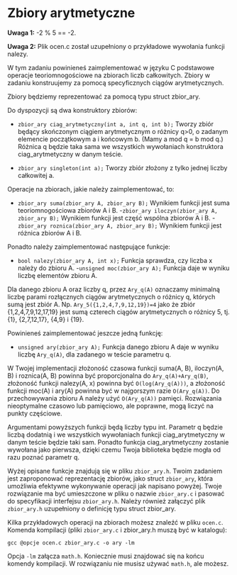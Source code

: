 # Zbiory arytmetyczne

**Uwaga 1:** -2 % 5 == -2.

**Uwaga 2:** Plik ocen.c został uzupełniony o przykładowe wywołania funkcji nalezy.

W tym zadaniu powinieneś zaimplementować w języku C podstawowe operacje teoriomnogościowe na zbiorach liczb całkowitych. Zbiory w zadaniu konstruujemy za pomocą specyficznych ciągów arytmetycznych.

Zbiory będziemy reprezentować za pomocą typu struct zbior_ary.

Do dyspozycji są dwa konstruktory zbiorów:

- `zbior_ary ciag_arytmetyczny(int a, int q, int b);`
Tworzy zbiór będący skończonym ciągiem arytmetycznym o różnicy q>0, o zadanym elemencie początkowym a i końcowym b. (Mamy a mod q = b mod q.) Różnica q będzie taka sama we wszystkich wywołaniach konstruktora ciag_arytmetyczny w danym teście.

- `zbior_ary singleton(int a);`
Tworzy zbiór złożony z tylko jednej liczby całkowitej a.

Operacje na zbiorach, jakie należy zaimplementować, to:
- `zbior_ary suma(zbior_ary A, zbior_ary B);`
Wynikiem funkcji jest suma teoriomnogościowa zbiorów A i B.
-`zbior_ary iloczyn(zbior_ary A, zbior_ary B);`
Wynikiem funkcji jest część wspólna zbiorów A i B.
-`zbior_ary roznica(zbior_ary A, zbior_ary B);`
Wynikiem funkcji jest różnica zbiorów A i B.


Ponadto należy zaimplementować następujące funkcje:


- `bool nalezy(zbior_ary A, int x);`
Funkcja sprawdza, czy liczba x należy do zbioru A.
-`unsigned moc(zbior_ary A);`
Funkcja daje w wyniku liczbę elementów zbioru A.

Dla danego zbioru A oraz liczby q, przez `Ary_q(A)` oznaczamy minimalną liczbę parami rozłącznych ciągów arytmetycznych o różnicy q, których sumą jest zbiór A. Np. `Ary_5({1,2,4,7,9,12,19})=4` jako że zbiór {1,2,4,7,9,12,17,19} jest sumą czterech ciągów arytmetycznych o różnicy 5, tj. {1}, {2,7,12,17}, {4,9} i {19}.

Powinieneś zaimplementować jeszcze jedną funkcję:
- `unsigned ary(zbior_ary A);`
Funkcja danego zbioru A daje w wyniku liczbę `Ary_q(A)`, dla zadanego w teście parametru q.


W Twojej implementacji złożoność czasowa funkcji suma(A, B), iloczyn(A, B) i roznica(A, B) powinna być proporcjonalna do `Ary_q(A)+Ary_q(B)`, złożoność funkcji nalezy(A, x) powinna być `O(log(Ary_q(A)))`, a złożoność funkcji moc(A) i ary(A) powinna być w najgorszym razie `O(Ary_q(A))`. Do przechowywania zbioru A należy użyć `O(Ary_q(A))` pamięci. Rozwiązania nieoptymalne czasowo lub pamięciowo, ale poprawne, mogą liczyć na punkty częściowe.

Argumentami powyższych funkcji będą liczby typu int. Parametr q będzie liczbą dodatnią i we wszystkich wywołaniach funkcji ciag_arytmetyczny w danym teście będzie taki sam. Ponadto funkcja ciag_arytmetyczny zostanie wywołana jako pierwsza, dzięki czemu Twoja biblioteka będzie mogła od razu poznać parametr q.

Wyżej opisane funkcje znajdują się w pliku `zbior_ary.h`. Twoim zadaniem jest zaproponować reprezentację zbiorów, jako struct `zbior_ary`, która umożliwia efektywne wykonywanie operacji jak napisano powyżej. Twoje rozwiązanie ma być umieszczone w pliku o nazwie `zbior_ary.c` i pasować do specyfikacji interfejsu `zbior_ary.h`. Należy również załączyć plik `zbior_ary.h` uzupełniony o definicję typu struct zbior_ary.

Kilka przykładowych operacji na zbiorach możesz znaleźć w pliku `ocen.c`. Komenda kompilacji (pliki `zbior_ary.c` i zbior_ary.h muszą być w katalogu):

`gcc @opcje ocen.c zbior_ary.c -o ary -lm`

Opcja `-lm` załącza `math.h`. Koniecznie musi znajdować się na końcu komendy kompilacji. W rozwiązaniu nie musisz używać `math.h`, ale możesz.